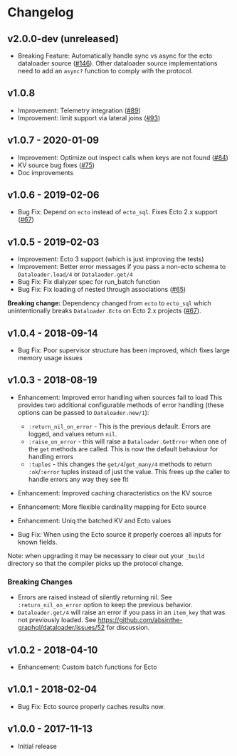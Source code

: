 # Changelog

## v2.0.0-dev (unreleased)

- Breaking Feature: Automatically handle sync vs async for the ecto dataloader source ([#146](https://github.com/absinthe-graphql/dataloader/pull/146)). Other dataloader source implementations need to add an `async?` function to comply with the protocol.

## v1.0.8

- Improvement: Telemetry integration ([#89](https://github.com/absinthe-graphql/dataloader/pull/89))
- Improvement: limit support via lateral joins ([#93](https://github.com/absinthe-graphql/dataloader/pull/93))

## v1.0.7 - 2020-01-09

- Improvement: Optimize out inspect calls when keys are not found  ([#84](https://github.com/absinthe-graphql/dataloader/pull/84))
- KV source bug fixes ([#75](https://github.com/absinthe-graphql/dataloader/pull/75))
- Doc improvements

## v1.0.6 - 2019-02-06

- Bug Fix: Depend on `ecto` instead of `ecto_sql`. Fixes Ecto 2.x support
  ([#67](https://github.com/absinthe-graphql/dataloader/issues/67))

## v1.0.5 - 2019-02-03

- Improvement: Ecto 3 support (which is just improving the tests)
- Improvement: Better error messages if you pass a non-ecto schema to
  `Dataloader.load/4` or `Datalaoder.get/4`
- Bug Fix: Fix dialyzer spec for run_batch function
- Bug Fix: Fix loading of nested through associations
  ([#65](https://github.com/absinthe-graphql/dataloader/pull/65))

**Breaking change:** Dependency changed from `ecto` to `ecto_sql` which
unintentionally breaks `Dataloader.Ecto` on Ecto 2.x projects
([#67](https://github.com/absinthe-graphql/dataloader/issues/67)).

## v1.0.4 - 2018-09-14

- Bug Fix: Poor supervisor structure has been improved, which fixes large memory
  usage issues

## v1.0.3 - 2018-08-19

- Enhancement: Improved error handling when sources fail to load
  This provides two additional configurable methods of error handling (these
  options can be passed to `Dataloader.new/1`):

  * `:return_nil_on_error` - This is the previous default. Errors are logged,
  and values return `nil`.
  * `:raise_on_error` - this will raise a `Dataloader.GetError` when one
  of the `get` methods are called. This is now the default behaviour
  for handling errors
  * `:tuples` - this changes the `get/4`/`get_many/4` methods to return
  `:ok`/`:error` tuples instead of just the value. This frees up the
  caller to handle errors any way they see fit

- Enhancement: Improved caching characteristics on the KV source
- Enhancement: More flexible cardinality mapping for Ecto source
- Enhancement: Uniq the batched KV and Ecto values
- Bug Fix: When using the Ecto source it properly coerces all inputs for known
  fields.

Note: when upgrading it may be necessary to clear out your `_build` directory so
that the compiler picks up the protocol change.

### Breaking Changes

* Errors are raised instead of silently returning nil. See
  `:return_nil_on_error` option to keep the previous behavior.
* `Dataloader.get/4` will raise an error if you pass in an `item_key` that was
  not previously loaded. See
  https://github.com/absinthe-graphql/dataloader/issues/52 for discussion.

## v1.0.2 - 2018-04-10

- Enhancement: Custom batch functions for Ecto

## v1.0.1 - 2018-02-04

- Bug Fix: Ecto source properly caches results now.

## v1.0.0 - 2017-11-13

- Initial release

